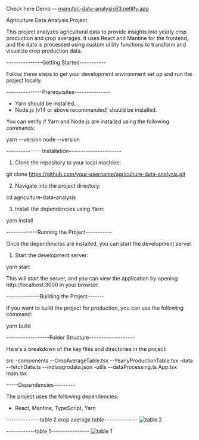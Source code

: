 Check here
Demo  -- [ manufac-data-analysis63.netlify.app](https://manufac-data-analysis63.netlify.app/)


Agriculture Data Analysis Project

This project analyzes agricultural data to provide insights into yearly crop production and crop averages. It uses React and Mantine for the frontend, and the data is processed using custom utility functions to transform and visualize crop production data.



---------------Getting Started-----------

Follow these steps to get your development environment set up and run the project locally.

---------------Prerequisites---------------

- Yarn should be installed.
- Node.js (v14 or above recommended) should be installed.

You can verify if Yarn and Node.js are installed using the following commands:

yarn --version
node --version



---------------Installation----------------------

1. Clone the repository to your local machine:

git clone https://github.com/your-username/agriculture-data-analysis.git

2. Navigate into the project directory:

cd agriculture-data-analysis

3. Install the dependencies using Yarn:

yarn install



-------------Running the Project-----------

Once the dependencies are installed, you can start the development server.

1. Start the development server:

yarn start

This will start the server, and you can view the application by opening http://localhost:3000 in your browser.






--------------Building the Project-------

If you want to build the project for production, you can use the following command:

yarn build




------------------Folder Structure-------------------

Here's a breakdown of the key files and directories in the project:

src
-components
      --CropAverageTable.tsx
      --YearlyProductionTable.tsx
-data
      --fetchData.ts
      --indiaagrodata.json
-utils
      --dataProcessing.ts
App.tsx
main.tsx




-----Dependencies---------

The project uses the following dependencies:

- React, Mantine, TypeScript, Yarn


--------------table 2  crop average table--------------
![table 2 ](https://github.com/user-attachments/assets/2a185c2d-5631-438d-998f-1fd306180c0a)



------------table 1----------------
![table 1 ](https://github.com/user-attachments/assets/730f2965-3db4-4238-8eb4-0daba4e3e999)



